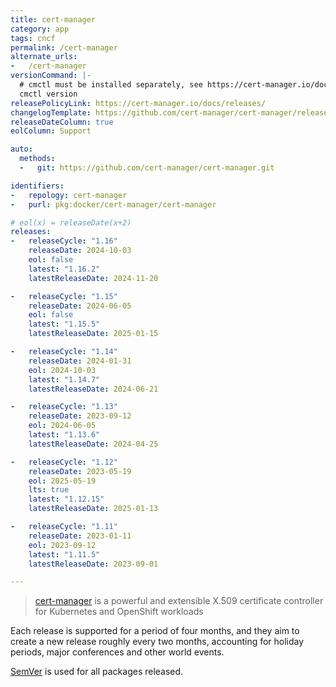 ```yaml
---
title: cert-manager
category: app
tags: cncf
permalink: /cert-manager
alternate_urls:
-   /cert-manager
versionCommand: |-
  # cmctl must be installed separately, see https://cert-manager.io/docs/reference/cmctl/.
  cmctl version
releasePolicyLink: https://cert-manager.io/docs/releases/
changelogTemplate: https://github.com/cert-manager/cert-manager/releases/tag/v__LATEST__
releaseDateColumn: true
eolColumn: Support

auto:
  methods:
  -   git: https://github.com/cert-manager/cert-manager.git

identifiers:
-   repology: cert-manager
-   purl: pkg:docker/cert-manager/cert-manager

# eol(x) = releaseDate(x+2)
releases:
-   releaseCycle: "1.16"
    releaseDate: 2024-10-03
    eol: false
    latest: "1.16.2"
    latestReleaseDate: 2024-11-20

-   releaseCycle: "1.15"
    releaseDate: 2024-06-05
    eol: false
    latest: "1.15.5"
    latestReleaseDate: 2025-01-15

-   releaseCycle: "1.14"
    releaseDate: 2024-01-31
    eol: 2024-10-03
    latest: "1.14.7"
    latestReleaseDate: 2024-06-21

-   releaseCycle: "1.13"
    releaseDate: 2023-09-12
    eol: 2024-06-05
    latest: "1.13.6"
    latestReleaseDate: 2024-04-25

-   releaseCycle: "1.12"
    releaseDate: 2023-05-19
    eol: 2025-05-19
    lts: true
    latest: "1.12.15"
    latestReleaseDate: 2025-01-13

-   releaseCycle: "1.11"
    releaseDate: 2023-01-11
    eol: 2023-09-12
    latest: "1.11.5"
    latestReleaseDate: 2023-09-01

---
```


> [cert-manager](https://cert-manager.io) is a powerful and extensible X.509 certificate controller
> for Kubernetes and OpenShift workloads

Each release is supported for a period of four months, and they aim to create a new release roughly
every two months, accounting for holiday periods, major conferences and other world events.

[SemVer](https://semver.org/) is used for all packages released.
